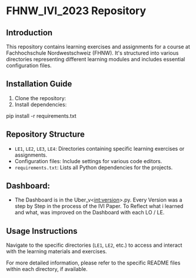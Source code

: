 # FHNW_IVI_2023 Repository

## Introduction
This repository contains learning exercises and assignments for a course at Fachhochschule Nordwestschweiz (FHNW). It's structured into various directories representing different learning modules and includes essential configuration files.

## Installation Guide
1. Clone the repository:
2. Install dependencies:

pip install -r requirements.txt

## Repository Structure
- `LE1`, `LE2`, `LE3`, `LE4`: Directories containing specific learning exercises or assignments.
- Configuration files: Include settings for various code editors.
- `requirements.txt`: Lists all Python dependencies for the projects.

## Dashboard:
- The Dashboard is in the Uber_v<<int:version>>.py. Every Version was a step by Step in the process of the IVI Paper.
To Reflect what i learned and what, was improved on the Dashboard with each LO / LE.


## Usage Instructions
Navigate to the specific directories (`LE1`, `LE2`, etc.) to access and interact with the learning materials and exercises.

For more detailed information, please refer to the specific README files within each directory, if available.

